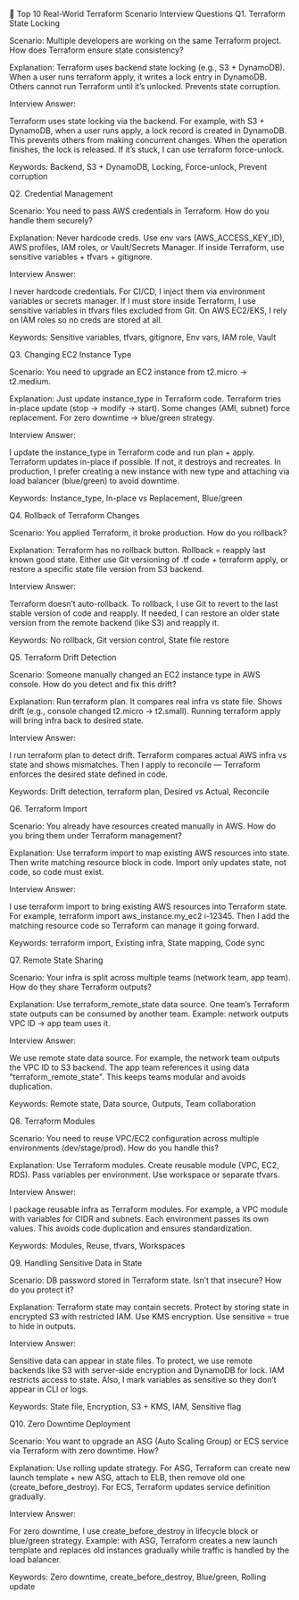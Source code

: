 🔹 Top 10 Real-World Terraform Scenario Interview Questions
Q1. Terraform State Locking

Scenario: Multiple developers are working on the same Terraform project. How does Terraform ensure state consistency?

Explanation: Terraform uses backend state locking (e.g., S3 + DynamoDB). When a user runs terraform apply, it writes a lock entry in DynamoDB. Others cannot run Terraform until it’s unlocked. Prevents state corruption.

Interview Answer:

Terraform uses state locking via the backend. For example, with S3 + DynamoDB, when a user runs apply, a lock record is created in DynamoDB. This prevents others from making concurrent changes. When the operation finishes, the lock is released. If it’s stuck, I can use terraform force-unlock.

Keywords: Backend, S3 + DynamoDB, Locking, Force-unlock, Prevent corruption

Q2. Credential Management

Scenario: You need to pass AWS credentials in Terraform. How do you handle them securely?

Explanation: Never hardcode creds. Use env vars (AWS_ACCESS_KEY_ID), AWS profiles, IAM roles, or Vault/Secrets Manager. If inside Terraform, use sensitive variables + tfvars + gitignore.

Interview Answer:

I never hardcode credentials. For CI/CD, I inject them via environment variables or secrets manager. If I must store inside Terraform, I use sensitive variables in tfvars files excluded from Git. On AWS EC2/EKS, I rely on IAM roles so no creds are stored at all.

Keywords: Sensitive variables, tfvars, gitignore, Env vars, IAM role, Vault

Q3. Changing EC2 Instance Type

Scenario: You need to upgrade an EC2 instance from t2.micro → t2.medium.

Explanation: Just update instance_type in Terraform code. Terraform tries in-place update (stop → modify → start). Some changes (AMI, subnet) force replacement. For zero downtime → blue/green strategy.

Interview Answer:

I update the instance_type in Terraform code and run plan + apply. Terraform updates in-place if possible. If not, it destroys and recreates. In production, I prefer creating a new instance with new type and attaching via load balancer (blue/green) to avoid downtime.

Keywords: Instance_type, In-place vs Replacement, Blue/green

Q4. Rollback of Terraform Changes

Scenario: You applied Terraform, it broke production. How do you rollback?

Explanation: Terraform has no rollback button. Rollback = reapply last known good state. Either use Git versioning of .tf code + terraform apply, or restore a specific state file version from S3 backend.

Interview Answer:

Terraform doesn’t auto-rollback. To rollback, I use Git to revert to the last stable version of code and reapply. If needed, I can restore an older state version from the remote backend (like S3) and reapply it.

Keywords: No rollback, Git version control, State file restore

Q5. Terraform Drift Detection

Scenario: Someone manually changed an EC2 instance type in AWS console. How do you detect and fix this drift?

Explanation: Run terraform plan. It compares real infra vs state file. Shows drift (e.g., console changed t2.micro → t2.small). Running terraform apply will bring infra back to desired state.

Interview Answer:

I run terraform plan to detect drift. Terraform compares actual AWS infra vs state and shows mismatches. Then I apply to reconcile — Terraform enforces the desired state defined in code.

Keywords: Drift detection, terraform plan, Desired vs Actual, Reconcile

Q6. Terraform Import

Scenario: You already have resources created manually in AWS. How do you bring them under Terraform management?

Explanation: Use terraform import to map existing AWS resources into state. Then write matching resource block in code. Import only updates state, not code, so code must exist.

Interview Answer:

I use terraform import to bring existing AWS resources into Terraform state. For example, terraform import aws_instance.my_ec2 i-12345. Then I add the matching resource code so Terraform can manage it going forward.

Keywords: terraform import, Existing infra, State mapping, Code sync

Q7. Remote State Sharing

Scenario: Your infra is split across multiple teams (network team, app team). How do they share Terraform outputs?

Explanation: Use terraform_remote_state data source. One team’s Terraform state outputs can be consumed by another team. Example: network outputs VPC ID → app team uses it.

Interview Answer:

We use remote state data source. For example, the network team outputs the VPC ID to S3 backend. The app team references it using data "terraform_remote_state". This keeps teams modular and avoids duplication.

Keywords: Remote state, Data source, Outputs, Team collaboration

Q8. Terraform Modules

Scenario: You need to reuse VPC/EC2 configuration across multiple environments (dev/stage/prod). How do you handle this?

Explanation: Use Terraform modules. Create reusable module (VPC, EC2, RDS). Pass variables per environment. Use workspace or separate tfvars.

Interview Answer:

I package reusable infra as Terraform modules. For example, a VPC module with variables for CIDR and subnets. Each environment passes its own values. This avoids code duplication and ensures standardization.

Keywords: Modules, Reuse, tfvars, Workspaces

Q9. Handling Sensitive Data in State

Scenario: DB password stored in Terraform state. Isn’t that insecure? How do you protect it?

Explanation: Terraform state may contain secrets. Protect by storing state in encrypted S3 with restricted IAM. Use KMS encryption. Use sensitive = true to hide in outputs.

Interview Answer:

Sensitive data can appear in state files. To protect, we use remote backends like S3 with server-side encryption and DynamoDB for lock. IAM restricts access to state. Also, I mark variables as sensitive so they don’t appear in CLI or logs.

Keywords: State file, Encryption, S3 + KMS, IAM, Sensitive flag

Q10. Zero Downtime Deployment

Scenario: You want to upgrade an ASG (Auto Scaling Group) or ECS service via Terraform with zero downtime. How?

Explanation: Use rolling update strategy. For ASG, Terraform can create new launch template + new ASG, attach to ELB, then remove old one (create_before_destroy). For ECS, Terraform updates service definition gradually.

Interview Answer:

For zero downtime, I use create_before_destroy in lifecycle block or blue/green strategy. Example: with ASG, Terraform creates a new launch template and replaces old instances gradually while traffic is handled by the load balancer.

Keywords: Zero downtime, create_before_destroy, Blue/green, Rolling update
